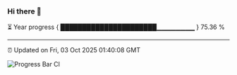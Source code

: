 ### Hi there 👋

⏳ Year progress { ██████████████████████▁▁▁▁▁▁▁▁ } 75.36 %

---

⏰ Updated on Fri, 03 Oct 2025 01:40:08 GMT

![Progress Bar CI](https://github.com/liununu/liununu/workflows/Progress%20Bar%20CI/badge.svg)
